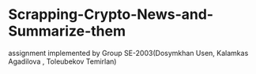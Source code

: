 # Scrapping-Crypto-News-and-Summarize-them
 
assignment implemented by Group SE-2003(Dosymkhan Usen, Kalamkas Agadilova , Toleubekov Temirlan)
